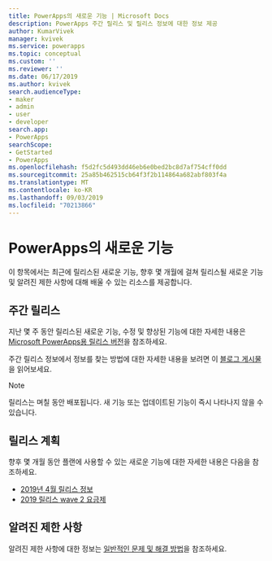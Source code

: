 ```yaml
---
title: PowerApps의 새로운 기능 | Microsoft Docs
description: PowerApps 주간 릴리스 및 릴리스 정보에 대한 정보 제공
author: KumarVivek
manager: kvivek
ms.service: powerapps
ms.topic: conceptual
ms.custom: ''
ms.reviewer: ''
ms.date: 06/17/2019
ms.author: kvivek
search.audienceType:
- maker
- admin
- user
- developer
search.app:
- PowerApps
searchScope:
- GetStarted
- PowerApps
ms.openlocfilehash: f5d2fc5d493dd46eb6e0bed2bc8d7af754cff0dd
ms.sourcegitcommit: 25a85b462515cb64f3f2b114864a682abf803f4a
ms.translationtype: MT
ms.contentlocale: ko-KR
ms.lasthandoff: 09/03/2019
ms.locfileid: "70213866"
---
```

# <a name="whats-new-in-powerapps"></a>PowerApps의 새로운 기능

이 항목에서는 최근에 릴리스된 새로운 기능, 향후 몇 개월에 걸쳐 릴리스될 새로운 기능 및 알려진 제한 사항에 대해 배울 수 있는 리소스를 제공합니다.

## <a name="weekly-releases"></a>주간 릴리스

지난 몇 주 동안 릴리스된 새로운 기능, 수정 및 향상된 기능에 대한 자세한 내용은 [Microsoft PowerApps용 릴리스 버전](https://docs.microsoft.com/business-applications-release-notes/powerplatform/released-versions/powerapps)을 참조하세요.

주간 릴리스 정보에서 정보를 찾는 방법에 대한 자세한 내용을 보려면 이 [블로그 게시물](https://powerapps.microsoft.com/en-us/blog/stay-tuned-with-the-latest-features-and-fixes-through-powerapps-weekly-release-notes/)을 읽어보세요.

> [!NOTE]
> 릴리스는 며칠 동안 배포됩니다. 새 기능 또는 업데이트된 기능이 즉시 나타나지 않을 수 있습니다.

## <a name="release-plan"></a>릴리스 계획

향후 몇 개월 동안 플랜에 사용할 수 있는 새로운 기능에 대한 자세한 내용은 다음을 참조하세요.
- [2019년 4월 릴리스 정보](https://docs.microsoft.com/business-applications-release-notes/April19/microsoft-powerapps/planned-features)
- [2019 릴리스 wave 2 요금제](https://docs.microsoft.com/power-platform-release-plan/2019wave2/microsoft-powerapps/planned-features)

## <a name="known-limitations"></a>알려진 제한 사항

알려진 제한 사항에 대한 정보는 [일반적인 문제 및 해결 방법](common-issues-and-resolutions.md)을 참조하세요.

